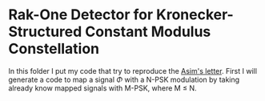 # Rak-One Detector for Kronecker-Structured Constant Modulus Constellation

In this folder I put my code that try to reproduce the 
[Asim's letter](https://ieeexplore.ieee.org/document/9146283). First I will
generate a code to map a signal $\Phi$ with a N-PSK modulation by taking 
already know mapped signals with M-PSK, where M $\le$ N. 

